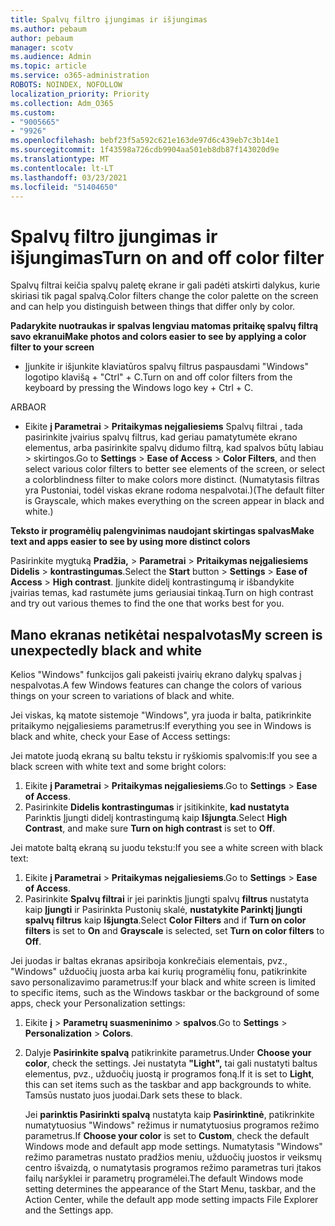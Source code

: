```yaml
---
title: Spalvų filtro įjungimas ir išjungimas
ms.author: pebaum
author: pebaum
manager: scotv
ms.audience: Admin
ms.topic: article
ms.service: o365-administration
ROBOTS: NOINDEX, NOFOLLOW
localization_priority: Priority
ms.collection: Adm_O365
ms.custom:
- "9005665"
- "9926"
ms.openlocfilehash: bebf23f5a592c621e163de97d6c439eb7c3b14e1
ms.sourcegitcommit: 1f43598a726cdb9904aa501eb8db87f143020d9e
ms.translationtype: MT
ms.contentlocale: lt-LT
ms.lasthandoff: 03/23/2021
ms.locfileid: "51404650"
---
```

# <a name="turn-on-and-off-color-filter"></a><span data-ttu-id="bf064-102">Spalvų filtro įjungimas ir išjungimas</span><span class="sxs-lookup"><span data-stu-id="bf064-102">Turn on and off color filter</span></span>

<span data-ttu-id="bf064-103">Spalvų filtrai keičia spalvų paletę ekrane ir gali padėti atskirti dalykus, kurie skiriasi tik pagal spalvą.</span><span class="sxs-lookup"><span data-stu-id="bf064-103">Color filters change the color palette on the screen and can help you distinguish between things that differ only by color.</span></span>

<span data-ttu-id="bf064-104">**Padarykite nuotraukas ir spalvas lengviau matomas pritaikę spalvų filtrą savo ekranui**</span><span class="sxs-lookup"><span data-stu-id="bf064-104">**Make photos and colors easier to see by applying a color filter to your screen**</span></span>

- <span data-ttu-id="bf064-105">Įjunkite ir išjunkite klaviatūros spalvų filtrus paspausdami "Windows" logotipo klavišą + "Ctrl" + C.</span><span class="sxs-lookup"><span data-stu-id="bf064-105">Turn on and off color filters from the keyboard by pressing the Windows logo key + Ctrl + C.</span></span> 

<span data-ttu-id="bf064-106">ARBA</span><span class="sxs-lookup"><span data-stu-id="bf064-106">OR</span></span>

- <span data-ttu-id="bf064-107">Eikite **į Parametrai**  >  **Pritaikymas neįgaliesiems** Spalvų filtrai , tada pasirinkite įvairius spalvų filtrus, kad geriau pamatytumėte ekrano elementus, arba pasirinkite spalvų didumo filtrą, kad spalvos būtų labiau  >  skirtingos.</span><span class="sxs-lookup"><span data-stu-id="bf064-107">Go to **Settings** > **Ease of Access** > **Color Filters**, and then select various color filters to better see elements of the screen, or select a colorblindness filter to make colors more distinct.</span></span>  <span data-ttu-id="bf064-108">(Numatytasis filtras yra Pustoniai, todėl viskas ekrane rodoma nespalvotai.)</span><span class="sxs-lookup"><span data-stu-id="bf064-108">(The default filter is Grayscale, which makes everything on the screen appear in black and white.)</span></span>

<span data-ttu-id="bf064-109">**Teksto ir programėlių palengvinimas naudojant skirtingas spalvas**</span><span class="sxs-lookup"><span data-stu-id="bf064-109">**Make text and apps easier to see by using more distinct colors**</span></span>  

<span data-ttu-id="bf064-110">Pasirinkite mygtuką **Pradžia,** > **Parametrai**  >  **Pritaikymas neįgaliesiems Didelis**  >  **kontrastingumas**.</span><span class="sxs-lookup"><span data-stu-id="bf064-110">Select the **Start** button > **Settings** > **Ease of Access** > **High contrast**.</span></span> <span data-ttu-id="bf064-111">Įjunkite didelį kontrastingumą ir išbandykite įvairias temas, kad rastumėte jums geriausiai tinkaą.</span><span class="sxs-lookup"><span data-stu-id="bf064-111">Turn on high contrast and try out various themes to find the one that works best for you.</span></span>

## <a name="my-screen-is-unexpectedly-black-and-white"></a><span data-ttu-id="bf064-112">Mano ekranas netikėtai nespalvotas</span><span class="sxs-lookup"><span data-stu-id="bf064-112">My screen is unexpectedly black and white</span></span>

<span data-ttu-id="bf064-113">Kelios "Windows" funkcijos gali pakeisti įvairių ekrano dalykų spalvas į nespalvotas.</span><span class="sxs-lookup"><span data-stu-id="bf064-113">A few Windows features can change the colors of various things on your screen to variations of black and white.</span></span>

<span data-ttu-id="bf064-114">Jei viskas, ką matote sistemoje "Windows", yra juoda ir balta, patikrinkite pritaikymo neįgaliesiems parametrus:</span><span class="sxs-lookup"><span data-stu-id="bf064-114">If everything you see in Windows is black and white, check your Ease of Access settings:</span></span>

<span data-ttu-id="bf064-115">Jei matote juodą ekraną su baltu tekstu ir ryškiomis spalvomis:</span><span class="sxs-lookup"><span data-stu-id="bf064-115">If you see a black screen with white text and some bright colors:</span></span>  

1. <span data-ttu-id="bf064-116">Eikite **į Parametrai**  >  **Pritaikymas neįgaliesiems**.</span><span class="sxs-lookup"><span data-stu-id="bf064-116">Go to **Settings** > **Ease of Access**.</span></span>  
1. <span data-ttu-id="bf064-117">Pasirinkite **Didelis kontrastingumas** ir įsitikinkite, **kad nustatyta** Parinktis Įjungti didelį kontrastingumą kaip **Išjungta**.</span><span class="sxs-lookup"><span data-stu-id="bf064-117">Select **High Contrast**, and make sure **Turn on high contrast** is set to **Off**.</span></span>

<span data-ttu-id="bf064-118">Jei matote baltą ekraną su juodu tekstu:</span><span class="sxs-lookup"><span data-stu-id="bf064-118">If you see a white screen with black text:</span></span>  

1. <span data-ttu-id="bf064-119">Eikite **į Parametrai**  >  **Pritaikymas neįgaliesiems**.</span><span class="sxs-lookup"><span data-stu-id="bf064-119">Go to **Settings** > **Ease of Access**.</span></span>  
1. <span data-ttu-id="bf064-120">Pasirinkite **Spalvų filtrai** ir jei parinktis Įjungti  spalvų **filtrus** nustatyta kaip **Įjungti** ir Pasirinkta Pustonių skalė, **nustatykite Parinktį Įjungti spalvų filtrus** kaip **Išjungta**.</span><span class="sxs-lookup"><span data-stu-id="bf064-120">Select **Color Filters** and if **Turn on color filters** is set to **On** and **Grayscale** is selected, set **Turn on color filters** to **Off**.</span></span>

<span data-ttu-id="bf064-121">Jei juodas ir baltas ekranas apsiriboja konkrečiais elementais, pvz., "Windows" užduočių juosta arba kai kurių programėlių fonu, patikrinkite savo personalizavimo parametrus:</span><span class="sxs-lookup"><span data-stu-id="bf064-121">If your black and white screen is limited to specific items, such as the Windows taskbar or the background of some apps, check your Personalization settings:</span></span>

1. <span data-ttu-id="bf064-122">Eikite **į**  >  **Parametrų suasmeninimo**  >  **spalvos**.</span><span class="sxs-lookup"><span data-stu-id="bf064-122">Go to **Settings** > **Personalization** > **Colors**.</span></span>

1. <span data-ttu-id="bf064-123">Dalyje **Pasirinkite spalvą** patikrinkite parametrus.</span><span class="sxs-lookup"><span data-stu-id="bf064-123">Under **Choose your color**, check the settings.</span></span> <span data-ttu-id="bf064-124">Jei nustatyta **"Light",** tai gali nustatyti baltus elementus, pvz., užduočių juostą ir programos foną.</span><span class="sxs-lookup"><span data-stu-id="bf064-124">If it is set to **Light**, this can set items such as the taskbar and app backgrounds to white.</span></span> <span data-ttu-id="bf064-125">Tamsūs nustato juos juodai.</span><span class="sxs-lookup"><span data-stu-id="bf064-125">Dark sets these to black.</span></span>  

    <span data-ttu-id="bf064-126">Jei **parinktis Pasirinkti spalvą** nustatyta kaip **Pasirinktinė**, patikrinkite numatytuosius "Windows" režimus ir numatytuosius programos režimo parametrus.</span><span class="sxs-lookup"><span data-stu-id="bf064-126">If **Choose your color** is set to **Custom**, check the default Windows mode and default app mode settings.</span></span> <span data-ttu-id="bf064-127">Numatytasis "Windows" režimo parametras nustato pradžios meniu, užduočių juostos ir veiksmų centro išvaizdą, o numatytasis programos režimo parametras turi įtakos failų naršyklei ir parametrų programėlei.</span><span class="sxs-lookup"><span data-stu-id="bf064-127">The default Windows mode setting determines the appearance of the Start Menu, taskbar, and the Action Center, while the default app mode setting impacts File Explorer and the Settings app.</span></span>

